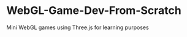 WebGL-Game-Dev-From-Scratch
===========================

Mini WebGL games using Three.js for learning purposes
